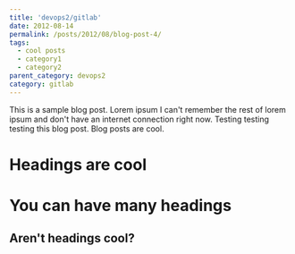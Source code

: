 ```yaml
---
title: 'devops2/gitlab'
date: 2012-08-14
permalink: /posts/2012/08/blog-post-4/
tags:
  - cool posts
  - category1
  - category2
parent_category: devops2
category: gitlab
---
```


This is a sample blog post. Lorem ipsum I can't remember the rest of lorem ipsum and don't have an internet connection right now. Testing testing testing this blog post. Blog posts are cool.

Headings are cool
======

You can have many headings
======

Aren't headings cool?
------